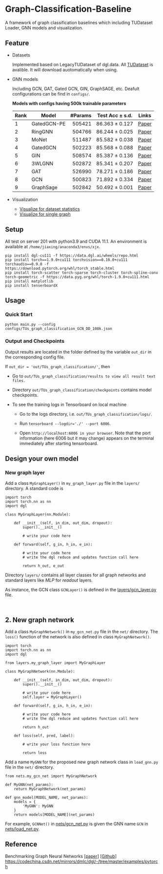 # Graph-Classification-Baseline
 
A framework of graph classification baselines which including TUDataset Loader, GNN models and visualization.

## Feature

- Datasets
	
	Implemented based on LegacyTUDataset of dgl.data. All [TUDataset](https://chrsmrrs.github.io/datasets/docs/datasets/) is avalible. It will download auotomatically when using.

- GNN models

	Including GCN, GAT, Gated GCN, GIN, GraphSAGE, etc. Deafult configurations can be find in `configs/`.
	
	**Models with configs having 500k trainable parameters**   

	|Rank|Model | #Params | Test Acc  &plusmn; s.d. | Links |
	|----| ---------- |------------:| :--------:|:-------:|
	|1|GatedGCN-PE | 505421 | 86.363 &plusmn; 0.127| [Paper](https://arxiv.org/abs/2003.00982) |
	|2|RingGNN | 504766 | 86.244 &plusmn; 0.025 |[Paper](https://papers.nips.cc/paper/9718-on-the-equivalence-between-graph-isomorphism-testing-and-function-approximation-with-gnns) |
	|3|MoNet | 511487 | 85.582 &plusmn; 0.038 | [Paper](https://arxiv.org/abs/1611.08402) |
	|4|GatedGCN | 502223 | 85.568 &plusmn; 0.088 | [Paper](https://arxiv.org/abs/1711.07553) |
	|5|GIN | 508574 | 85.387  &plusmn; 0.136 | [Paper](https://arxiv.org/abs/1810.00826)|
	|6|3WLGNN | 502872 | 85.341 &plusmn; 0.207 | [Paper](https://arxiv.org/abs/1905.11136) |
	|7|GAT | 526990 | 78.271 &plusmn; 0.186 | [Paper](https://arxiv.org/abs/1710.10903) |
	|8|GCN | 500823 | 71.892 &plusmn; 0.334 | [Paper](https://arxiv.org/abs/1609.02907) |
	|9|GraphSage | 502842 | 50.492 &plusmn; 0.001 | [Paper](https://cs.stanford.edu/people/jure/pubs/graphsage-nips17.pdf) |
	
- Visualization

	- [Visualize for dataset statistics](./visualization/visualizations_dataset_stats.ipynb)
	- [Visualize for single graph](./visualization/visualizations_single_graph.ipynb)
	

## Setup

All test on server 201 with python3.9 and CUDA 11.1. An environment is available at `/home/jiaxing/anaconda3/envs/xjx`.

```
pip install dgl-cu111 -f https://data.dgl.ai/wheels/repo.html
pip install torch==1.9.0+cu111 torchvision==0.10.0+cu111 torchaudio==0.9.0 -f https://download.pytorch.org/whl/torch_stable.html
pip install torch-scatter torch-sparse torch-cluster torch-spline-conv torch-geometric -f https://data.pyg.org/whl/torch-1.9.0+cu111.html
pip install matplotlib
pip install tenserboardX
```

## Usage

### Quick Start

```
python main.py --config configs/TUs_graph_classification_GCN_DD_100k.json
```

### Output and Checkpoints

Output results are located in the folder defined by the variable `out_dir` in the corresponding config file.

If `out_dir = 'out/TUs_graph_classification/'`, then

- Go to `out/TUs_graph_classification/results to view all result text files.`
- Directory `out/TUs_graph_classification/checkpoints` contains model checkpoints.
- To see the training logs in Tensorboard on local machine

	- Go to the logs directory, i.e. `out/TUs_graph_classification/logs/`.
	
	- Run `tensorboard --logdir='./' --port 6006`.
	
	- Open `http://localhost:6006 in your browser`. Note that the port information (here 6006 but it may change) appears on the terminal immediately after starting tensorboard.

## Design your own model


### New graph layer

Add a class `MyGraphLayer()` in `my_graph_layer.py` file in the `layers/` directory. A standard code is

```
import torch
import torch.nn as nn
import dgl

class MyGraphLayer(nn.Module):
    
    def __init__(self, in_dim, out_dim, dropout):
        super().__init__()

        # write your code here
        
    def forward(self, g_in, h_in, e_in):
        
        # write your code here
        # write the dgl reduce and updates function call here

        return h_out, e_out
```  
Directory `layers/` contains all layer classes for all graph networks and standard layers like *MLP* for *readout* layers.

As instance, the GCN class `GCNLayer()` is defined in the [layers/gcn_layer.py](./layers/gcn_layer.py) file.




<br>

## 2. New graph network

Add a class `MyGraphNetwork()` in `my_gcn_net.py` file in the `net/` directory. The `loss()` function of the network is also defined in class `MyGraphNetwork()`.

```
import torch
import torch.nn as nn
import dgl

from layers.my_graph_layer import MyGraphLayer

class MyGraphNetwork(nn.Module):
    
    def __init__(self, in_dim, out_dim, dropout):
        super().__init__()

        # write your code here
        self.layer = MyGraphLayer()
        
    def forward(self, g_in, h_in, e_in):
        
        # write your code here
        # write the dgl reduce and updates function call here

        return h_out

    def loss(self, pred, label):

        # write your loss function here

        return loss
```  

Add a name `MyGNN` for the proposed new graph network class in `load_gnn.py` file in the `net/` directory. 

```
from nets.my_gcn_net import MyGraphNetwork

def MyGNN(net_params):
    return MyGraphNetwork(net_params)

def gnn_model(MODEL_NAME, net_params):
    models = {
        'MyGNN': MyGNN
    }
    return models[MODEL_NAME](net_params)
```


For example, `GCNNet()` in [nets/gcn_net.py](./nets/gcn_net.py) is given the GNN name `GCN` in [nets/load_net.py](./nets/load_net.py).


## Reference

Benchmarking Graph Neural Networks [[paper](https://arxiv.org/pdf/2003.00982.pdf%3C/p%3E)] [[Github](https://github.com/graphdeeplearning/benchmarking-gnns)]
https://codechina.csdn.net/mirrors/dmlc/dgl/-/tree/master/examples/pytorch